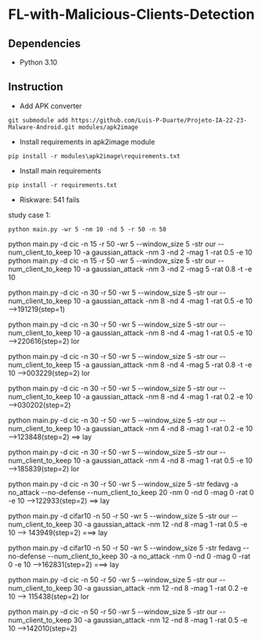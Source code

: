 # FL-with-Malicious-Clients-Detection
## Dependencies
- Python 3.10

## Instruction

- Add APK converter

`git submodule add https://github.com/Luis-P-Duarte/Projeto-IA-22-23-Malware-Android.git modules/apk2image`

- Install requirements in apk2image module

`pip install -r modules\apk2image\requirements.txt`

- Install main requirements 

`pip install -r requirements.txt`

- Riskware: 541 fails

study case 1:

`python main.py -wr 5 -nm 10 -nd 5 -r 50 -n 50`

python main.py -d cic -n 15 -r 50 -wr 5 --window_size 5 -str our --num_client_to_keep 10 -a gaussian_attack -nm 3 -nd 2 -mag 1 -rat 0.5 -e 10
python main.py -d cic -n 15 -r 50 -wr 5 --window_size 5 -str our --num_client_to_keep 10 -a gaussian_attack -nm 3 -nd 2 -mag 5 -rat 0.8 -t -e 10

python main.py -d cic -n 30 -r 50 -wr 5 --window_size 5 -str our --num_client_to_keep 10 -a gaussian_attack -nm 8 -nd 4 -mag 1 -rat 0.5 -e 10 -->191219(step=1)

python main.py -d cic -n 30 -r 50 -wr 5 --window_size 5 -str our --num_client_to_keep 10 -a gaussian_attack -nm 8 -nd 4 -mag 1 -rat 0.5 -e 10 -->220616(step=2) lor

python main.py -d cic -n 30 -r 50 -wr 5 --window_size 5 -str our --num_client_to_keep 15 -a gaussian_attack -nm 8 -nd 4 -mag 5 -rat 0.8 -t -e 10 -->003229(step=2) lor 

python main.py -d cic -n 30 -r 50 -wr 5 --window_size 5 -str our --num_client_to_keep 10 -a gaussian_attack -nm 8 -nd 4 -mag 1 -rat 0.2 -e 10 -->030202(step=2)

python main.py -d cic -n 30 -r 50 -wr 5 --window_size 5 -str our --num_client_to_keep 10 -a gaussian_attack -nm 4 -nd 8 -mag 1 -rat 0.2 -e 10 -->123848(step=2) ==> lay

python main.py -d cic -n 30 -r 50 -wr 5 --window_size 5 -str our --num_client_to_keep 10 -a gaussian_attack -nm 4 -nd 8 -mag 1 -rat 0.5 -e 10 -->185839(step=2) lor

python main.py -d cic -n 30 -r 50 -wr 5 --window_size 5 -str fedavg -a no_attack --no-defense --num_client_to_keep 20 -nm 0 -nd 0 -mag 0 -rat 0 -e 10 -->122933(step=2) ==> lay

python main.py -d cifar10 -n 50 -r 50 -wr 5 --window_size 5 -str our --num_client_to_keep 30 -a gaussian_attack -nm 12 -nd 8 -mag 1 -rat 0.5 -e 10 --> 143949(step=2) ===> lay

python main.py -d cifar10 -n 50 -r 50 -wr 5 --window_size 5 -str fedavg --no-defense --num_client_to_keep 30 -a no_attack -nm 0 -nd 0 -mag 0 -rat 0 -e 10 -->162831(step=2) ===> lay

python main.py -d cic -n 50 -r 50 -wr 5 --window_size 5 -str our --num_client_to_keep 30 -a gaussian_attack -nm 12 -nd 8 -mag 1 -rat 0.2 -e 10 --> 115438(step=2) lor

python main.py -d cic -n 50 -r 50 -wr 5 --window_size 5 -str our --num_client_to_keep 30 -a gaussian_attack -nm 12 -nd 8 -mag 1 -rat 0.5 -e 10 -->142010(step=2)